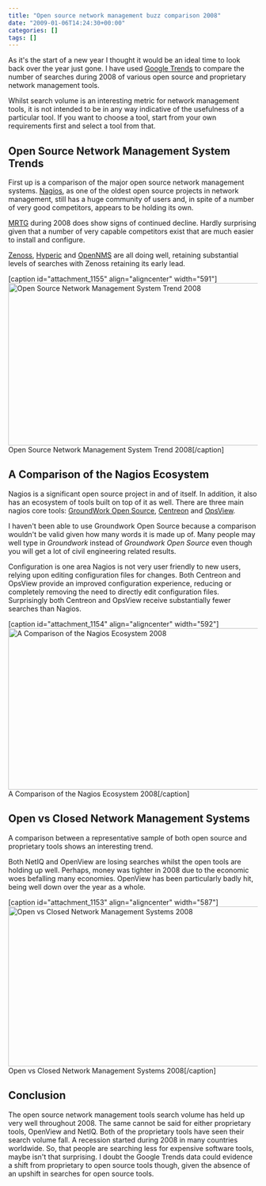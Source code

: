 ```yaml
---
title: "Open source network management buzz comparison 2008"
date: "2009-01-06T14:24:30+00:00"
categories: []
tags: []
---
```


As it's the start of a new year I thought it would be an ideal time to look back over the year just gone. I have used <a href="http://www.google.com/trends">Google Trends</a> to compare the number of searches during 2008 of various open source and proprietary network management tools.

Whilst search volume is an interesting metric for network management tools, it is not intended to be in any way indicative of the usefulness of a particular tool. If you want to choose a tool, start from your own requirements first and select a tool from that.
<h2>Open Source Network Management System Trends</h2>
First up is a comparison of the major open source network management systems. <a href="http://www.nagios.org/">Nagios</a>, as one of the oldest open source projects in network management, still has a huge community of users and, in spite of a number of very good competitors, appears to be holding its own.

<a href="http://oss.oetiker.ch/mrtg/">MRTG</a> during 2008 does show signs of continued decline. Hardly surprising given that a number of very capable competitors exist that are much easier to install and configure.

<a href="http://www.zenoss.com/">Zenoss</a>, <a href="http://www.hyperic.com/">Hyperic</a> and <a href="http://www.opennms.org/">OpenNMS</a> are all doing well, retaining substantial levels of searches with Zenoss retaining its early lead.

[caption id="attachment_1155" align="aligncenter" width="591"]<img class="size-full wp-image-1155" title="Open Source NMS Trend 2008" src="http://techteapot.com/wp-content/uploads/2009/01/open-source-nms-trend-2008.png" alt="Open Source Network Management System Trend 2008" width="591" height="328" /> Open Source Network Management System Trend 2008[/caption]
<h2>A Comparison of the Nagios Ecosystem</h2>
Nagios is a significant open source project in and of itself. In addition, it also has an ecosystem of tools built on top of it as well. There are three main nagios core tools: <a href="http://www.groundworkopensource.com/">GroundWork Open Source</a>, <a href="http://www.centreon.com/">Centreon</a> and <a href="http://opsview.org/">OpsView</a>.

I haven't been able to use Groundwork Open Source because a comparison wouldn't be valid given how many words it is made up of. Many people may well type in <em>Groundwork</em> instead of <em>Groundwork Open Source</em> even though you will get a lot of civil engineering related results.

Configuration is one area Nagios is not very user friendly to new users, relying upon editing configuration files for changes. Both Centreon and OpsView provide an improved configuration experience, reducing or completely removing the need to directly edit configuration files. Surprisingly both Centreon and OpsView receive substantially fewer searches than Nagios.

[caption id="attachment_1154" align="aligncenter" width="592"]<img class="size-full wp-image-1154" title="Nagios World 2008" src="http://techteapot.com/wp-content/uploads/2009/01/nagios-world-2008.png" alt="A Comparison of the Nagios Ecosystem 2008" width="592" height="326" /> A Comparison of the Nagios Ecosystem 2008[/caption]
<h2>Open vs Closed Network Management Systems</h2>
A comparison between a representative sample of both open source and proprietary tools shows an interesting trend.

Both NetIQ and OpenView are losing searches whilst the open tools are holding up well. Perhaps, money was tighter in 2008 due to the economic woes befalling many economies. OpenView has been particularly badly hit, being well down over the year as a whole.

[caption id="attachment_1153" align="aligncenter" width="587"]<img class="size-full wp-image-1153" title="Open vs Closed Network Management Systems 2008" src="http://techteapot.com/wp-content/uploads/2009/01/open-vs-closed-nms-2008.png" alt="Open vs Closed Network Management Systems 2008" width="587" height="323" /> Open vs Closed Network Management Systems 2008[/caption]
<h2>Conclusion</h2>
The open source network management tools search volume has held up very well throughout 2008. The same cannot be said for either proprietary tools, OpenView and NetIQ. Both of the proprietary tools have seen their search volume fall. A recession started during 2008 in many countries worldwide. So, that people are searching less for expensive software tools, maybe isn't that surprising. I doubt the Google Trends data could evidence a shift from proprietary to open source tools though, given the absence of an upshift in searches for open source tools.
